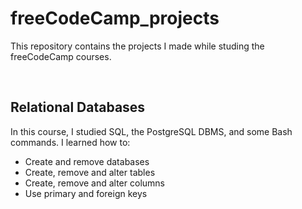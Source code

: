# freeCodeCamp_projects
This repository contains the projects I made while studing the freeCodeCamp courses.

<br>

## **Relational Databases** 
In this course, I studied SQL, the PostgreSQL DBMS, and some Bash commands. I learned how to:
  - Create and remove databases
  - Create, remove and alter tables
  - Create, remove and alter columns
  - Use primary and foreign keys
